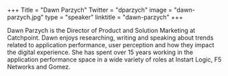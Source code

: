 +++
Title = "Dawn Parzych"
Twitter = "dparzych"
image = "dawn-parzych.jpg"
type = "speaker"
linktitle = "dawn-parzych"
+++

Dawn Parzych is the Director of Product and Solution Marketing at Catchpoint. Dawn enjoys researching, writing and speaking about trends related to application performance, user perception and how they impact the digital experience. She has spent over 15 years working in the application performance space in a wide variety of roles at Instart Logic, F5 Networks and Gomez.
